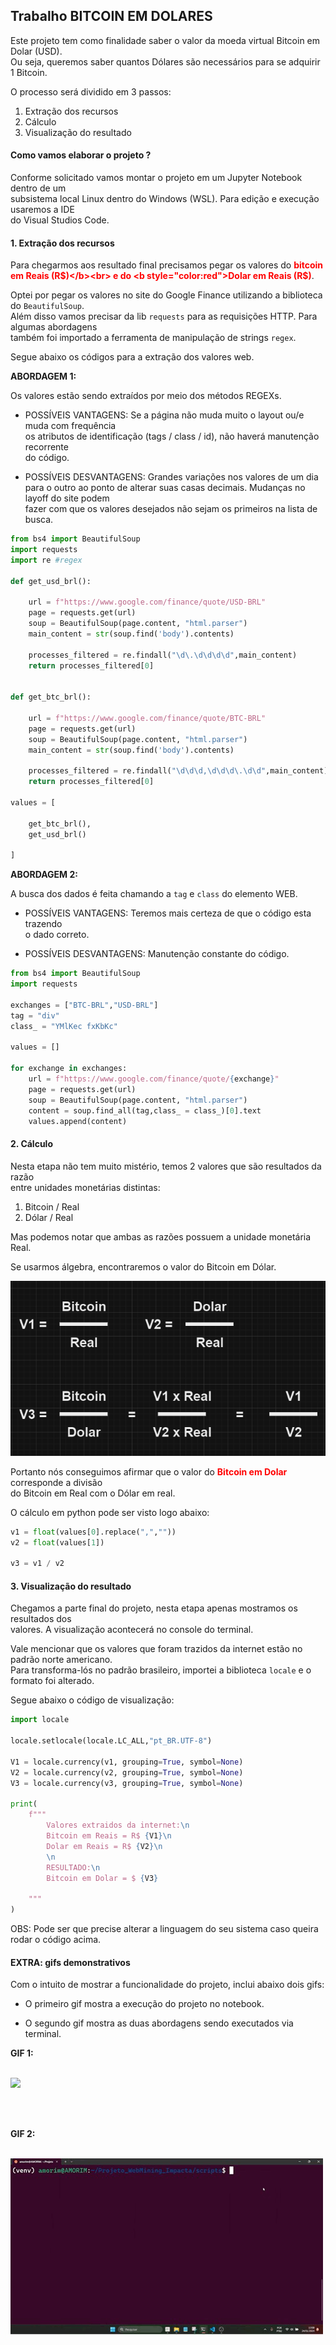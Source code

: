## Trabalho BITCOIN EM DOLARES

Este projeto tem como finalidade saber o valor da moeda virtual Bitcoin em Dolar (USD).<br> 
Ou seja, queremos saber quantos Dólares são necessários para se adquirir 1 Bitcoin.

O processo será dividido em 3 passos:

1. Extração dos recursos
2. Cálculo 
3. Visualização do resultado

#### Como vamos elaborar o projeto ?

Conforme solicitado vamos montar o projeto em um Jupyter Notebook dentro de um<br>subsistema local Linux dentro do Windows (WSL). Para edição e execução usaremos a IDE<br>do Visual Studios Code. 

#### **1. Extração dos recursos**

Para chegarmos aos resultado final precisamos pegar os valores do <b style="color:red">bitcoin em Reais (R$)</b><br> e do <b style="color:red">Dolar em Reais (R$)</b>.

Optei por pegar os valores no site do Google Finance utilizando a biblioteca do `BeautifulSoup`.<br>Além disso vamos precisar da lib `requests` para as requisições HTTP. Para algumas abordagens<br>também foi importado a ferramenta de manipulação de strings `regex`.

Segue abaixo os códigos para a extração dos valores web.

<b>ABORDAGEM 1:</b>

Os valores estão sendo extraídos por meio dos métodos REGEXs.

* POSSÍVEIS VANTAGENS: Se a página não muda muito o layout ou/e muda com frequência<br>os atributos de identificação (tags / class / id), não haverá manutenção recorrente<br>do código.

* POSSÍVEIS DESVANTAGENS: Grandes variações nos valores de um dia<br>para o outro ao ponto de alterar suas casas decimais. Mudanças no layoff do site podem <br>fazer com que os valores desejados não sejam os primeiros na lista de busca.

````python
from bs4 import BeautifulSoup
import requests
import re #regex

def get_usd_brl():

    url = f"https://www.google.com/finance/quote/USD-BRL"
    page = requests.get(url)
    soup = BeautifulSoup(page.content, "html.parser")
    main_content = str(soup.find('body').contents)

    processes_filtered = re.findall("\d\.\d\d\d\d",main_content)
    return processes_filtered[0]


def get_btc_brl():

    url = f"https://www.google.com/finance/quote/BTC-BRL"
    page = requests.get(url)
    soup = BeautifulSoup(page.content, "html.parser")
    main_content = str(soup.find('body').contents)

    processes_filtered = re.findall("\d\d\d,\d\d\d\.\d\d",main_content)
    return processes_filtered[0]

values = [

    get_btc_brl(),
    get_usd_brl()

]

````

<b>ABORDAGEM 2:</b>

A busca dos dados é feita chamando a `tag` e `class` do elemento WEB.

* POSSÍVEIS VANTAGENS: Teremos mais certeza de que o código esta trazendo<br>o dado correto.

* POSSÍVEIS DESVANTAGENS: Manutenção constante do código.

````python
from bs4 import BeautifulSoup
import requests

exchanges = ["BTC-BRL","USD-BRL"]
tag = "div"
class_ = "YMlKec fxKbKc"

values = []

for exchange in exchanges:
    url = f"https://www.google.com/finance/quote/{exchange}"
    page = requests.get(url)
    soup = BeautifulSoup(page.content, "html.parser")
    content = soup.find_all(tag,class_ = class_)[0].text
    values.append(content)
````

#### **2. Cálculo**

Nesta etapa não tem muito mistério, temos 2 valores que são resultados da razão<br>entre unidades monetárias distintas:

1. Bitcoin / Real
2. Dólar / Real

Mas podemos notar que ambas as razões possuem a unidade monetária Real.

Se usarmos álgebra, encontraremos o valor do Bitcoin em Dólar. 

<img src="img/calculo.png">

Portanto nós conseguimos afirmar que o valor do <b style="color:red">Bitcoin em Dolar</b> corresponde a divisão<br>do Bitcoin em Real com o Dólar em real.

O cálculo em python pode ser visto logo abaixo:

````python
v1 = float(values[0].replace(",",""))
v2 = float(values[1])

v3 = v1 / v2
````

#### **3. Visualização do resultado**

Chegamos a parte final do projeto, nesta etapa apenas mostramos os resultados dos<br>valores. A visualização acontecerá no console do terminal. 

Vale mencionar que os valores que foram trazidos da internet estão no padrão norte americano.<br>Para transforma-lós no padrão brasileiro, importei a biblioteca `locale` e o formato foi alterado.

Segue abaixo o código de visualização:

````python
import locale

locale.setlocale(locale.LC_ALL,"pt_BR.UTF-8")

V1 = locale.currency(v1, grouping=True, symbol=None)
V2 = locale.currency(v2, grouping=True, symbol=None)
V3 = locale.currency(v3, grouping=True, symbol=None)

print(
    f"""
        Valores extraidos da internet:\n
        Bitcoin em Reais = R$ {V1}\n
        Dolar em Reais = R$ {V2}\n
        \n
        RESULTADO:\n
        Bitcoin em Dolar = $ {V3}

    """
)
````

OBS: Pode ser que precise alterar a linguagem do seu sistema caso queira rodar o código acima.

#### **EXTRA: gifs demonstrativos**

Com o intuito de mostrar a funcionalidade do projeto, inclui abaixo dois gifs:

* O primeiro gif mostra a execução do projeto no notebook.

* O segundo gif mostra as duas abordagens sendo executados via terminal.

<b>GIF 1:</b><br><br>

<img src="img/terminal2.GIF">

<br><br>

<b>GIF 2:</b><br><br>

<img src="img/terminal.GIF">